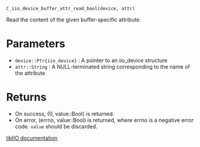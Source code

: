 ```
C_iio_device_buffer_attr_read_bool(device, attr)
```

Read the content of the given buffer-specific attribute.

# Parameters

  * `device::Ptr{iio_device}` : A pointer to an iio_device structure
  * `attr::String`            : A NULL-terminated string corresponding to the name of the attribute

# Returns

  * On success, (0, value::Bool) is returned.
  * On error, (errno, value::Bool) is returned, where errno is a negative error code. `value` should be discarded.

[libIIO documentation](https://analogdevicesinc.github.io/libiio/master/libiio/group__Device.html#ga92ee863b94e6f841efec3919f57f5193)
